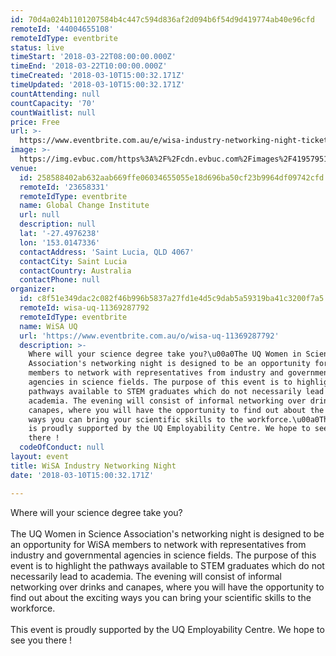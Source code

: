 ```yaml
---
id: 70d4a024b1101207584b4c447c594d836af2d094b6f54d9d419774ab40e96cfd
remoteId: '44004655108'
remoteIdType: eventbrite
status: live
timeStart: '2018-03-22T08:00:00.000Z'
timeEnd: '2018-03-22T10:00:00.000Z'
timeCreated: '2018-03-10T15:00:32.171Z'
timeUpdated: '2018-03-10T15:00:32.171Z'
countAttending: null
countCapacity: '70'
countWaitlist: null
price: Free
url: >-
  https://www.eventbrite.com.au/e/wisa-industry-networking-night-tickets-44004655108?aff=ebapi
image: >-
  https://img.evbuc.com/https%3A%2F%2Fcdn.evbuc.com%2Fimages%2F41957951%2F186597435331%2F1%2Foriginal.jpg?s=c5f2ba6daca52420caa64ffa15427633
venue:
  id: 258588402ab632aab669ffe06034655055e18d696ba50cf23b9964df09742cfd
  remoteId: '23658331'
  remoteIdType: eventbrite
  name: Global Change Institute
  url: null
  description: null
  lat: '-27.4976238'
  lon: '153.0147336'
  contactAddress: 'Saint Lucia, QLD 4067'
  contactCity: Saint Lucia
  contactCountry: Australia
  contactPhone: null
organizer:
  id: c8f51e349dac2c082f46b996b5837a27fd1e4d5c9dab5a59319ba41c3200f7a5
  remoteId: wisa-uq-11369287792
  remoteIdType: eventbrite
  name: WiSA UQ
  url: 'https://www.eventbrite.com.au/o/wisa-uq-11369287792'
  description: >-
    Where will your science degree take you?\u00a0The UQ Women in Science
    Association's networking night is designed to be an opportunity for WiSA
    members to network with representatives from industry and governmental
    agencies in science fields. The purpose of this event is to highlight the
    pathways available to STEM graduates which do not necessarily lead to
    academia. The evening will consist of informal networking over drinks and
    canapes, where you will have the opportunity to find out about the exciting
    ways you can bring your scientific skills to the workforce.\u00a0This event
    is proudly supported by the UQ Employability Centre. We hope to see you
    there !
  codeOfConduct: null
layout: event
title: WiSA Industry Networking Night
date: '2018-03-10T15:00:32.171Z'

---
```

<P><SPAN>Where will your science degree take you? </SPAN><BR><BR><SPAN>The UQ Women in Science Association's networking night is designed to be an opportunity for WiSA members to network with representatives from industry and governmental agencies in science fields. The purpose of this event is to highlight the pathways available to STEM graduates which do not necessarily lead to academia. The evening will consist of informal networking over drinks and canapes, where you will have the opportunity to find out about the exciting ways you can bring your scientific skills to the workforce. </SPAN><BR><BR><SPAN>This event is proudly supported by the UQ Employability Centre. We hope to see you there !</SPAN></P>
